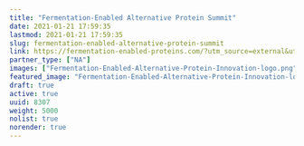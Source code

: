 ```yaml
---
title: "Fermentation-Enabled Alternative Protein Summit"
date: 2021-01-21 17:59:35
lastmod: 2021-01-21 17:59:35
slug: fermentation-enabled-alternative-protein-summit
link: https://fermentation-enabled-proteins.com/?utm_source=external&utm_medium=event-listing&utm_campaign=event-listing&utm_content=media-partner/other-protein-report/unpaid/ev-25979
partner_type: ["NA"]
images: ["Fermentation-Enabled-Alternative-Protein-Innovation-logo.png"]
featured_image: "Fermentation-Enabled-Alternative-Protein-Innovation-logo.png"
draft: true
active: true
uuid: 8307
weight: 5000
nolist: true
norender: true
---
```

